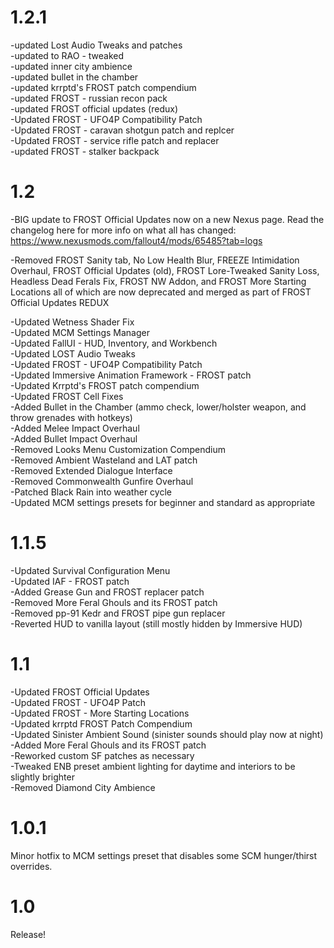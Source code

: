 # 1.2.1

-updated Lost Audio Tweaks and patches <br />
-updated to RAO - tweaked <br />
-updated inner city ambience <br />
-updated bullet in the chamber <br />
-updated krrptd's FROST patch compendium <br />
-updated FROST - russian recon pack <br />
-updated FROST official updates (redux) <br />
-Updated FROST - UFO4P Compatibility Patch <br />
-Updated FROST - caravan shotgun patch and replcer <br />
-Updated FROST - service rifle patch and replacer <br />
-updated FROST - stalker backpack

# 1.2

  -BIG update to FROST Official Updates now on a new Nexus page.  Read the changelog here for more info on what all has changed:  https://www.nexusmods.com/fallout4/mods/65485?tab=logs <br />
  
  -Removed FROST Sanity tab, No Low Health Blur, FREEZE Intimidation Overhaul, FROST Official Updates (old), FROST Lore-Tweaked Sanity Loss, Headless Dead Ferals Fix, FROST NW Addon, and FROST More Starting Locations all of which are now deprecated and merged as part of FROST Official Updates REDUX <br />
  
  -Updated Wetness Shader Fix <br />
  -Updated MCM Settings Manager <br />
  -Updated FallUI - HUD, Inventory, and Workbench <br />
  -Updated LOST Audio Tweaks <br />
  -Updated FROST - UFO4P Compatibility Patch <br />
  -Updated Immersive Animation Framework - FROST patch <br />
  -Updated Krrptd's FROST patch compendium <br />
  -Updated FROST Cell Fixes <br />
  -Added Bullet in the Chamber (ammo check, lower/holster weapon, and throw grenades with hotkeys) <br />
  -Added Melee Impact Overhaul <br />
  -Added Bullet Impact Overhaul <br />
  -Removed Looks Menu Customization Compendium <br />
  -Removed Ambient Wasteland and LAT patch <br />
  -Removed Extended Dialogue Interface <br />
  -Removed Commonwealth Gunfire Overhaul <br />
  -Patched Black Rain into weather cycle <br />
  -Updated MCM settings presets for beginner and standard as appropriate

# 1.1.5

  -Updated Survival Configuration Menu <br />
  -Updated IAF - FROST patch <br />
  -Added Grease Gun and FROST replacer patch <br />
  -Removed More Feral Ghouls and its FROST patch <br />
  -Removed pp-91 Kedr and FROST pipe gun replacer <br />
  -Reverted HUD to vanilla layout (still mostly hidden by Immersive HUD)

# 1.1

  -Updated FROST Official Updates <br />
  -Updated FROST - UFO4P Patch <br />
  -Updated FROST - More Starting Locations <br />
  -Updated krrptd FROST Patch Compendium <br />
  -Updated Sinister Ambient Sound (sinister sounds should play now at night) <br />
  -Added More Feral Ghouls and its FROST patch <br />
  -Reworked custom SF patches as necessary <br />
  -Tweaked ENB preset ambient lighting for daytime and interiors to be slightly brighter <br />
  -Removed Diamond City Ambience

# 1.0.1

Minor hotfix to MCM settings preset that disables some SCM hunger/thirst overrides.

# 1.0

Release!




